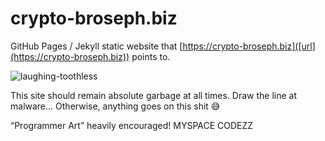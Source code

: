 # crypto-broseph.biz
GitHub Pages / Jekyll static website that [https://crypto-broseph.biz]([url](https://crypto-broseph.biz)) points to.

![laughing-toothless](https://github.com/aaronsarnat/crypto-broseph.biz/assets/8367927/7267301c-a865-4ce9-8ffd-f327c6bbcf03)

This site should remain absolute garbage at all times. Draw the line at malware… Otherwise, anything goes on this shit :sweat_smile:

“Programmer Art” heavily encouraged! MYSPACE CODEZZ
